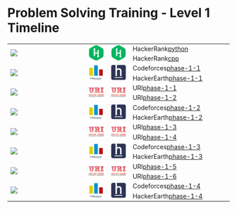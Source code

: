 # Problem Solving Training - Level 1 Timeline

<table>
    <tbody>
        <tr>
<td align="left" width="35%" rowspan=2><img src="https://github.com/cs-MohamedAyman/cs-MohamedAyman/blob/main/timeline/week-01-02.jpg"></img></td>
<td width="10%" rowspan=2><img src="/logos/hackerrank.jpg"></img></td>
<td width="10%" rowspan=2><img src="/logos/hackerrank.jpg"></img></td>
<td align="left">HackerRank<a href="/level-1/hackerrank/python">python</a></td>
        </tr>
        <tr>
<td align="left">HackerRank<a href="/level-1/hackerrank/cpp">cpp</a></td>
        </tr>
        <tr>
<td align="left" width="35%" rowspan=2><img src="https://github.com/cs-MohamedAyman/cs-MohamedAyman/blob/main/timeline/week-03-04.jpg"></img></td>
<td width="10%" rowspan=2><img src="/logos/codeforces.jpg"></img></td>
<td width="10%" rowspan=2><img src="/logos/hackerearth.jpg"></img></td>
<td align="left">Codeforces<a href="/level-1/codeforces/phase-1-1">phase-1-1</a></td>
        </tr>
        <tr>
<td align="left">HackerEarth<a href="/level-1/hackerearth/phase-1-1">phase-1-1</a></td>
        </tr>
        <tr>
<td align="left" width="35%" rowspan=2><img src="https://github.com/cs-MohamedAyman/cs-MohamedAyman/blob/main/timeline/week-05-06.jpg"></img></td>
<td width="10%" rowspan=2><img src="/logos/uri.jpg"></img></td>
<td width="10%" rowspan=2><img src="/logos/uri.jpg"></img></td>
<td align="left">URI<a href="/level-1/uri/phase-1-1">phase-1-1</a></td>
        </tr>
        <tr>
<td align="left">URI<a href="/level-1/uri/phase-1-2">phase-1-2</a></td>
        </tr>
        <tr>
<td align="left" width="35%" rowspan=2><img src="https://github.com/cs-MohamedAyman/cs-MohamedAyman/blob/main/timeline/week-07-08.jpg"></img></td>
<td width="10%" rowspan=2><img src="/logos/codeforces.jpg"></img></td>
<td width="10%" rowspan=2><img src="/logos/hackerearth.jpg"></img></td>
<td align="left">Codeforces<a href="/level-1/codeforces/phase-1-2">phase-1-2</a></td>
        </tr>
        <tr>
<td align="left">HackerEarth<a href="/level-1/hackerearth/phase-1-2">phase-1-2</a></td>
        </tr>
        <tr>
<td align="left" width="35%" rowspan=2><img src="https://github.com/cs-MohamedAyman/cs-MohamedAyman/blob/main/timeline/week-09-10.jpg"></img></td>
<td width="10%" rowspan=2><img src="/logos/uri.jpg"></img></td>
<td width="10%" rowspan=2><img src="/logos/uri.jpg"></img></td>
<td align="left">URI<a href="/level-1/uri/phase-1-3">phase-1-3</a></td>
        </tr>
        <tr>
<td align="left">URI<a href="/level-1/uri/phase-1-4">phase-1-4</a></td>
        </tr>
        <tr>
<td align="left" width="35%" rowspan=2><img src="https://github.com/cs-MohamedAyman/cs-MohamedAyman/blob/main/timeline/week-11-12.jpg"></img></td>
<td width="10%" rowspan=2><img src="/logos/codeforces.jpg"></img></td>
<td width="10%" rowspan=2><img src="/logos/hackerearth.jpg"></img></td>
<td align="left">Codeforces<a href="/level-1/codeforces/phase-1-3">phase-1-3</a></td>
        </tr>
        <tr>
<td align="left">HackerEarth<a href="/level-1/hackerearth/phase-1-3">phase-1-3</a></td>
        </tr>
        <tr>
<td align="left" width="35%" rowspan=2><img src="https://github.com/cs-MohamedAyman/cs-MohamedAyman/blob/main/timeline/week-13-14.jpg"></img></td>
<td width="10%" rowspan=2><img src="/logos/uri.jpg"></img></td>
<td width="10%" rowspan=2><img src="/logos/uri.jpg"></img></td>
<td align="left">URI<a href="/level-1/uri/phase-1-5">phase-1-5</a></td>
        </tr>
        <tr>
<td align="left">URI<a href="/level-1/uri/phase-1-6">phase-1-6</a></td>
        </tr>
        <tr>
<td align="left" width="35%" rowspan=2><img src="https://github.com/cs-MohamedAyman/cs-MohamedAyman/blob/main/timeline/week-15-16.jpg"></img></td>
<td width="10%" rowspan=2><img src="/logos/codeforces.jpg"></img></td>
<td width="10%" rowspan=2><img src="/logos/hackerearth.jpg"></img></td>
<td align="left">Codeforces<a href="/level-1/codeforces/phase-1-4">phase-1-4</a></td>
        </tr>
        <tr>
<td align="left">HackerEarth<a href="/level-1/hackerearth/phase-1-4">phase-1-4</a></td>
        </tr>
    </tbody>
</table>
